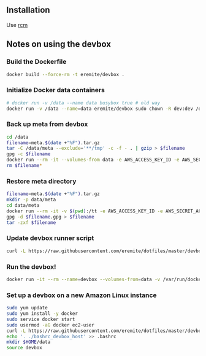 ## Installation

Use [rcm](https://github.com/thoughtbot/rcm)

## Notes on using the devbox

### Build the Dockerfile

```bash
docker build --force-rm -t eremite/devbox .
```

### Initialize Docker data containers

```bash
# docker run -v /data --name data busybox true # old way
docker run -v /data --name=data eremite/devbox sudo chown -R dev:dev /data
```

### Back up meta from devbox

```sh
cd /data
filename=meta.$(date +"%F").tar.gz
tar -C /data/meta --exclude='**/tmp' -c -f - . | gzip > $filename
gpg -c $filename
docker run --rm -it --volumes-from data -e AWS_ACCESS_KEY_ID -e AWS_SECRET_ACCESS_KEY anigeo/awscli s3 cp /data/$filename.gpg s3://daniel-devbox/$filename.gpg --acl bucket-owner-full-control
rm $filename*
```

### Restore meta directory

```sh
filename=meta.$(date +"%F").tar.gz
mkdir -p data/meta
cd data/meta
docker run --rm -it -v $(pwd):/tt -e AWS_ACCESS_KEY_ID -e AWS_SECRET_ACCESS_KEY anigeo/awscli s3 cp s3://daniel-devbox/$filename.gpg /tt/$filename.gpg
gpg -d $filename.gpg > $filename
tar -zxf $filename
```

### Update devbox runner script

```bash
curl -L https://raw.githubusercontent.com/eremite/dotfiles/master/devbox > devbox
```

### Run the devbox!

```bash
docker run -it --rm --name=devbox --volumes-from=data -v /var/run/docker.sock:/var/run/docker.sock eremite/devbox /bin/bash --login
```

### Set up a devbox on a new Amazon Linux instance

```bash
sudo yum update
sudo yum install -y docker
sudo service docker start
sudo usermod -aG docker ec2-user
curl -L https://raw.githubusercontent.com/eremite/dotfiles/master/devbox > devbox
echo '. ./bashrc_devbox_host' >> .bashrc
mkdir $HOME/data
source devbox
```
